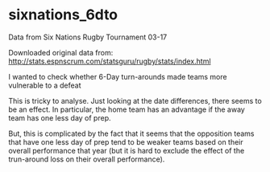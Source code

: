 # sixnations_6dto
Data from Six Nations Rugby Tournament 03-17

Downloaded original data from:
http://stats.espnscrum.com/statsguru/rugby/stats/index.html

I wanted to check whether 6-Day turn-arounds made teams more vulnerable to a defeat

This is tricky to analyse. Just looking at the date differences, there seems to be an effect. In particular, the home team has an advantage if the away team has one less day of prep. 

But, this is complicated by the fact that it seems that the opposition teams that have one less day of prep tend to be weaker teams based on their overall performance that year (but it is hard to exclude the effect of the trun-around loss on their overall performance).
